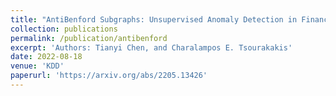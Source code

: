 ```yaml
---
title: "AntiBenford Subgraphs: Unsupervised Anomaly Detection in Financial Networks"
collection: publications
permalink: /publication/antibenford
excerpt: 'Authors: Tianyi Chen, and Charalampos E. Tsourakakis'
date: 2022-08-18
venue: 'KDD'
paperurl: 'https://arxiv.org/abs/2205.13426'
---
```

